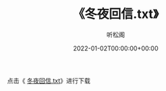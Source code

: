 ﻿---
title:  《冬夜回信.txt》
date:   2022-01-02T00:00:00+00:00
author: 听松阁
layout: post
permalink: /冬夜回信/
categories: 小说
tags: [小说]
---

点击《 [冬夜回信.txt](http://img.660000.xyz/bookstukust/book/bntxt/10/冬夜回信.txt)》进行下载